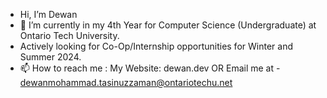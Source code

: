 - Hi, I’m Dewan
- 🌱 I’m currently in my 4th Year for Computer Science (Undergraduate) at Ontario Tech University.
- Actively looking for Co-Op/Internship opportunities for Winter and Summer 2024.
- 📫 How to reach me : My Website: dewan.dev OR Email me at - dewanmohammad.tasinuzzaman@ontariotechu.net
